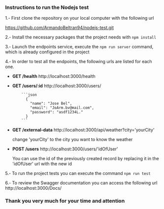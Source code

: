 ### Instructions to run the Nodejs test

1.- First clone the repository on your local computer with the following url

https://github.com/ArmandoBeltran94/nodejs-test.git

2.- Install the necessary packages that the project needs with `npm install`

3.- Launch the endpoints service, execute the `npm run server` command, which is already configured in the project

4.- In order to test all the endpoints, the following urls are listed for each one.

- **GET /health** http://localhost:3000/health
- **GET /users/:id** http://localhost:3000/users/
    
          ```json
            {
              "name": "Jose Bel",
              "email": "JoArm.bv@mail.com",
              "password": "asdf1234L."
            }
          ```

- **GET /external-data** http://localhost:3000/api/weather?city='yourCity'
  
    change 'yourCity' to the city you want to know the weather
  
- **POST /users** http://localhost:3000/users/'idOfUser'
  
    You can use the id of the previously created record by replacing it in the 'idOfUser' url with the new id

5.- To run the project tests you can execute the command `npm run test`
     
6.- To review the Swagger documentation you can access the following url
    http://localhost:3000/Docs/
  

### Thank you very much for your time and attention